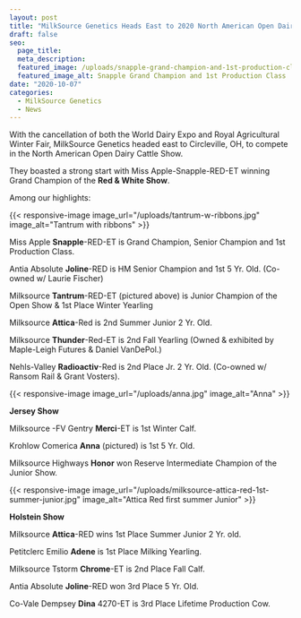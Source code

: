 ```yaml
---
layout: post
title: "MilkSource Genetics Heads East to 2020 North American Open Dairy Cattle Show"
draft: false
seo:
  page_title:
  meta_description:
  featured_image: /uploads/snapple-grand-champion-and-1st-production-class.jpg
  featured_image_alt: Snapple Grand Champion and 1st Production Class
date: "2020-10-07"
categories: 
  - MilkSource Genetics
  - News
---
```


With the cancellation of both the World Dairy Expo and Royal Agricultural Winter Fair, MilkSource Genetics headed east to Circleville, OH, to compete in the North American Open Dairy Cattle Show.

They boasted a strong start with Miss Apple-Snapple-RED-ET winning Grand Champion of the **Red & White Show**.

Among our highlights:

{{< responsive-image image_url="/uploads/tantrum-w-ribbons.jpg" image_alt="Tantrum with ribbons" >}}

Miss Apple **Snapple**\-RED-ET is Grand Champion, Senior Champion and 1st Production Class.

Antia Absolute **Joline**\-RED is HM Senior Champion and 1st 5 Yr. Old. (Co-owned w/ Laurie Fischer)

Milksource **Tantrum**\-RED-ET (pictured above) is Junior Champion of the Open Show & 1st Place Winter Yearling

Milksource **Attica**\-Red is 2nd Summer Junior 2 Yr. Old.

Milksource **Thunder**\-Red-ET is 2nd Fall Yearling (Owned & exhibited by Maple-Leigh Futures & Daniel VanDePol.)

Nehls-Valley **Radioactiv**\-Red is 2nd Place Jr. 2 Yr. Old. (Co-owned w/ Ransom Rail & Grant Vosters).

{{< responsive-image image_url="/uploads/anna.jpg" image_alt="Anna" >}}

**Jersey Show**

Milksource -FV Gentry **Merci**\-ET is 1st Winter Calf.

Krohlow Comerica **Anna** (pictured) is 1st 5 Yr. Old.

Milksource Highways **Honor** won Reserve Intermediate Champion of the Junior Show.

{{< responsive-image image_url="/uploads/milksource-attica-red-1st-summer-junior.jpg" image_alt="Attica Red first summer Junior" >}}

**Holstein Show**

Milksource **Attica**\-RED wins 1st Place Summer Junior 2 Yr. old.

Petitclerc Emilio **Adene** is 1st Place Milking Yearling.

Milksource Tstorm **Chrome**\-ET is 2nd Place Fall Calf.

Antia Absolute **Joline**\-RED won 3rd Place 5 Yr. Old.

Co-Vale Dempsey **Dina** 4270-ET is 3rd Place Lifetime Production Cow.
